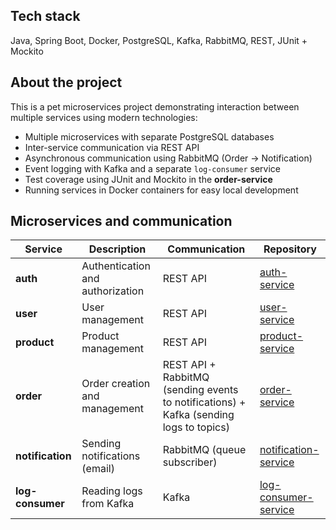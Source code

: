 ## Tech stack
Java, Spring Boot, Docker, PostgreSQL, Kafka, RabbitMQ, REST, JUnit + Mockito



## About the project

This is a pet microservices project demonstrating interaction between multiple services using modern technologies:

- Multiple microservices with separate PostgreSQL databases  
- Inter-service communication via REST API  
- Asynchronous communication using RabbitMQ (Order → Notification)  
- Event logging with Kafka and a separate `log-consumer` service  
- Test coverage using JUnit and Mockito in the **order-service**
- Running services in Docker containers for easy local development  

## Microservices and communication

| Service         | Description                        | Communication                                                         | Repository                              |
|-----------------|----------------------------------|----------------------------------------------------------------------|---------------------------------------|
| **auth**        | Authentication and authorization | REST API                                                             | [auth-service](https://github.com/denystrypolskyi/auth-service)      |
| **user**        | User management                  | REST API                                                             | [user-service](https://github.com/denystrypolskyi/user-service)      |
| **product**     | Product management               | REST API                                                             | [product-service](https://github.com/denystrypolskyi/product-service)|
| **order**       | Order creation and management    | REST API + RabbitMQ (sending events to notifications) + Kafka (sending logs to topics) | [order-service](https://github.com/denystrypolskyi/order-service)    |
| **notification**| Sending notifications (email)    | RabbitMQ (queue subscriber)                                          | [notification-service](https://github.com/denystrypolskyi/notification-service)|
| **log-consumer**| Reading logs from Kafka          | Kafka                                                               | [log-consumer-service](https://github.com/denystrypolskyi/log-consumer-service)|
